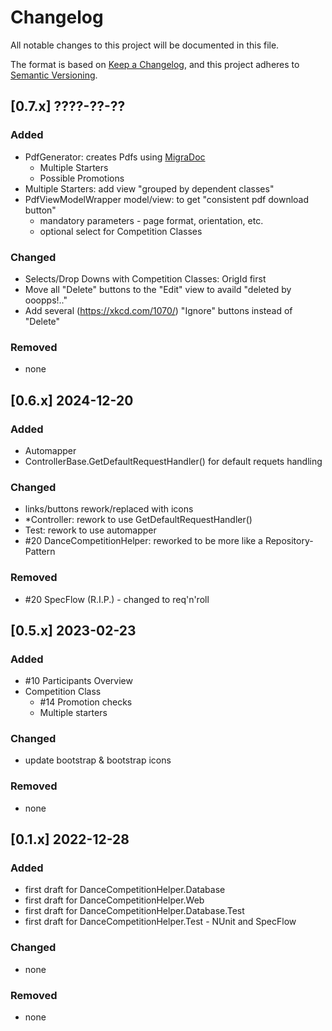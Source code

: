 # Changelog

All notable changes to this project will be documented in this file.

The format is based on [Keep a Changelog](https://keepachangelog.com/en/1.1.0/),
and this project adheres to [Semantic Versioning](https://semver.org/spec/v2.0.0.html).

## [0.7.x] ????-??-??

### Added

- PdfGenerator: creates Pdfs using [MigraDoc](https://docs.pdfsharp.net/)
    - Multiple Starters
    - Possible Promotions
- Multiple Starters: add view "grouped by dependent classes"
- PdfViewModelWrapper model/view: to get "consistent pdf download button" 
    - mandatory parameters - page format, orientation, etc.
    - optional select for Competition Classes

### Changed

- Selects/Drop Downs with Competition Classes: OrigId first
- Move all "Delete" buttons to the "Edit" view to availd "deleted by ooopps!.."
- Add several (https://xkcd.com/1070/) "Ignore" buttons instead of "Delete"

### Removed

- none


## [0.6.x] 2024-12-20

### Added

- Automapper
- ControllerBase.GetDefaultRequestHandler() for default requets handling

### Changed

- links/buttons rework/replaced with icons 
- *Controller: rework to use GetDefaultRequestHandler()
- Test: rework to use automapper
- #20 DanceCompetitionHelper: reworked to be more like a Repository-Pattern

### Removed

- #20 SpecFlow (R.I.P.) - changed to req'n'roll


## [0.5.x] 2023-02-23

### Added

- #10 Participants Overview
- Competition Class
    - #14 Promotion checks
    - Multiple starters

### Changed

- update bootstrap & bootstrap icons

### Removed

- none


## [0.1.x] 2022-12-28

### Added

- first draft for DanceCompetitionHelper.Database 
- first draft for DanceCompetitionHelper.Web
- first draft for DanceCompetitionHelper.Database.Test
- first draft for DanceCompetitionHelper.Test - NUnit and SpecFlow

### Changed

- none

### Removed

- none

